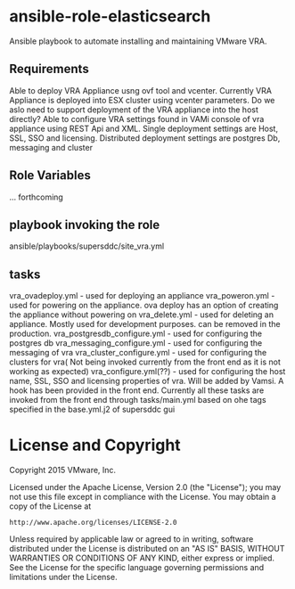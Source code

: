 # ansible-role-elasticsearch

Ansible playbook to automate installing and maintaining VMware VRA.

## Requirements
Able to deploy VRA Appliance usng ovf tool and vcenter. Currently VRA Appliance is deployed into ESX cluster using vcenter parameters. Do we aslo need to support deployment of the VRA appliance into the host directly? 
Able to configure VRA settings  found in VAMi console  of vra appliance using REST Api and XML. Single deployment settings are Host, SSL, SSO and licensing. Distributed deployment settings are postgres Db, messaging and cluster
## Role Variables

... forthcoming

## playbook invoking the role
ansible/playbooks/supersddc/site_vra.yml
## tasks
vra_ovadeploy.yml - used for deploying an appliance
vra_poweron.yml - used for powering on the appliance. ova deploy has an option of creating the appliance without powering on
vra_delete.yml - used for deleting an appliance. Mostly used for development purposes. can be removed in the production.
vra_postgresdb_configure.yml - used for configuring the postgres db
vra_messaging_configure.yml - used for configuring the messaging of vra
vra_cluster_configure.yml - used for configuring the clusters for vra( Not being invoked currently from the front end as it is not working as expected)
vra_configure.yml(??) - used for configuring the host name, SSL, SSO and licensing properties of vra. Will be added by Vamsi. A hook has been provided in the front end. 
Currently all these tasks are invoked from the front end  through tasks/main.yml based on ohe tags specified in the base.yml.j2 of supersddc gui 
# License and Copyright
 
Copyright 2015 VMware, Inc.

Licensed under the Apache License, Version 2.0 (the "License");
you may not use this file except in compliance with the License.
You may obtain a copy of the License at

    http://www.apache.org/licenses/LICENSE-2.0

Unless required by applicable law or agreed to in writing, software
distributed under the License is distributed on an "AS IS" BASIS,
WITHOUT WARRANTIES OR CONDITIONS OF ANY KIND, either express or implied.
See the License for the specific language governing permissions and
limitations under the License.

